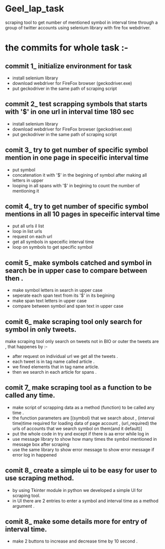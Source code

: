 # Geel_lap_task
scraping tool to get number of mentioned symbol in interval time through a group of twitter accounts using selenium library with fire fox webdriver. 

# the commits for whole task :-

## commit 1_ initialize environment for task 
- install selenium library 
- download webdriver for FireFox browser (geckodriver.exe) 
- put geckodriver in the same path of scraping script 

## commit 2_ test scrapping symbols that starts with '$' in one url in interval time 180 sec  
- install selenium library 
- download webdriver for FireFox browser (geckodriver.exe) 
- put geckodriver in the same path of scraping script 

## comit 3_ try to get number of specific symbol mention in one page in speceific interval time 
- put symbol 
- concatenation it with '$' in the begining of symbol after making all letters in upper 
- looping in all spans with '$' in begining to  count the number of mentioning it 

## comit 4_ try to get number of specific symbol mentions in all 10 pages in speceific interval time 
- put all urls il list 
- loop in list urls 
- request on each url 
- get all symbols in speceific interval time 
- loop on symbols to get specific symbol  

## comit 5_ make symbols catched and symbol in search be in upper case to compare between then .
- make symbol letters in search in upper case 
- seperate each span text from its '$' in its begining 
- make span text letters in upper case  
- compare between symbol and span text in upper case 

## comit 6_ make scraping tool only search for symbol in only tweets.
make scraping tool only search on tweets not in BIO or outer the tweets are , that happenes by :-
- after request on individual url we get all the tweets .
- each tweet is in tag name called article .  
- we fined elements that in tag name article.  
- then we search in each article for spans .

## comit 7_ make scraping tool as a function to be called any time.
- make script of scrapping data as a method (function) to be called any time .
- the function parameters are [(symbol) that we search about , (interval time)time required for loading data of page account , (url_required) the urls of accounts that we search symbol on them(and it default)]  
- put the whole code in try and except if there is aa error while log in   
- use message library to show how many times the symbol mentioned in message box after scraping
- use the same library to show error message to show error message if error log in happened 

## comit 8_ create a simple ui to be easy for user to use scraping method.
- by using Tkinter module in python we developed a simple UI for scraping tool.
- in UI there are 2 entries to enter a symbol and interval time as a method argument . 

## comit 8_ make some details more for entry of interval time.
- make 2 buttons to increase and decrease time by 10 second .
   
